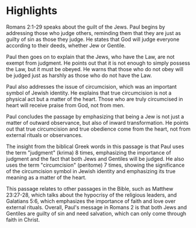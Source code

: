# Highlights

Romans 2:1-29 speaks about the guilt of the Jews. Paul begins by addressing those who judge others, reminding them that they are just as guilty of sin as those they judge. He states that God will judge everyone according to their deeds, whether Jew or Gentile.

Paul then goes on to explain that the Jews, who have the Law, are not exempt from judgment. He points out that it is not enough to simply possess the Law, but it must be obeyed. He warns that those who do not obey will be judged just as harshly as those who do not have the Law.

Paul also addresses the issue of circumcision, which was an important symbol of Jewish identity. He explains that true circumcision is not a physical act but a matter of the heart. Those who are truly circumcised in heart will receive praise from God, not from men.

Paul concludes the passage by emphasizing that being a Jew is not just a matter of outward observance, but also of inward transformation. He points out that true circumcision and true obedience come from the heart, not from external rituals or observances.

The insight from the biblical Greek words in this passage is that Paul uses the term "judgment" (krima) 8 times, emphasizing the importance of judgment and the fact that both Jews and Gentiles will be judged. He also uses the term "circumcision" (peritome) 7 times, showing the significance of the circumcision symbol in Jewish identity and emphasizing its true meaning as a matter of the heart.

This passage relates to other passages in the Bible, such as Matthew 23:27-28, which talks about the hypocrisy of the religious leaders, and Galatians 5:6, which emphasizes the importance of faith and love over external rituals. Overall, Paul's message in Romans 2 is that both Jews and Gentiles are guilty of sin and need salvation, which can only come through faith in Christ.
